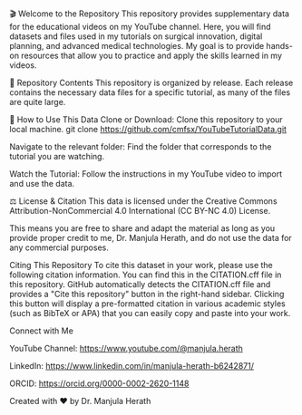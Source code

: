 🎬 Welcome to the Repository
This repository provides supplementary data for the educational videos on my YouTube channel. Here, you will find datasets and files used in my tutorials on surgical innovation, digital planning, and
advanced medical technologies. My goal is to provide hands-on resources that allow you to practice and apply the skills learned in my videos.

📂 Repository Contents
This repository is organized by release. Each release contains the necessary data files for a specific tutorial, as many of the files are quite large.

📝 How to Use This Data
Clone or Download: Clone this repository to your local machine.
git clone https://github.com/cmfsx/YouTubeTutorialData.git

Navigate to the relevant folder: Find the folder that corresponds to the tutorial you are watching.

Watch the Tutorial: Follow the instructions in my YouTube video to import and use the data.

⚖️ License & Citation
This data is licensed under the Creative Commons Attribution-NonCommercial 4.0 International (CC BY-NC 4.0) License.

This means you are free to share and adapt the material as long as you provide proper credit to me, Dr. Manjula Herath, and do not use the data for any commercial purposes.

Citing This Repository
To cite this dataset in your work, please use the following citation information. You can find this in the CITATION.cff file in this repository.
GitHub automatically detects the CITATION.cff file and provides a "Cite this repository" button in the right-hand sidebar. Clicking this button will display a pre-formatted citation in various academic styles (such as BibTeX or APA) 
that you can easily copy and paste into your work.

Connect with Me

YouTube Channel: https://www.youtube.com/@manjula.herath

LinkedIn: https://www.linkedin.com/in/manjula-herath-b6242871/

ORCID: https://orcid.org/0000-0002-2620-1148

Created with ❤️ by Dr. Manjula Herath
